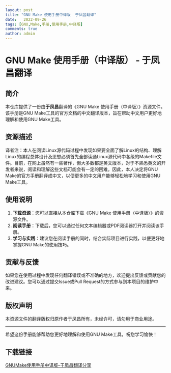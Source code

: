 ```yaml
---
layout: post
title: "GNU Make 使用手册中译版  于凤昌翻译"
date:   2022-09-26
tags: [GNU,Make,手册,使用手册,中译版]
comments: true
author: admin
---
```

# GNU Make 使用手册（中译版） - 于凤昌翻译

## 简介

本仓库提供了一份由**于凤昌**翻译的《GNU Make 使用手册（中译版）》资源文件。该手册是GNU Make工具的官方文档的中文翻译版本，旨在帮助中文用户更好地理解和使用GNU Make工具。

## 资源描述

译者注：本人在阅读Linux源代码过程中发现如果要全面了解Linux的结构、理解Linux的编程总体设计及思想必须首先全部读通Linux源代码中各级的Makefile文件。目前，在网上虽然有一些著作，但大多数都是英文版本，对于不熟悉英文的开发者来说，阅读和理解这些文档可能会有一定的困难。因此，本人决定将GNU Make的官方手册翻译成中文，以便更多的中文用户能够轻松地学习和使用GNU Make工具。

## 使用说明

1. **下载资源**：您可以直接从本仓库下载《GNU Make 使用手册（中译版）》的资源文件。
2. **阅读手册**：下载后，您可以通过任何文本编辑器或PDF阅读器打开并阅读该手册。
3. **学习与实践**：建议您在阅读手册的同时，结合实际项目进行实践，以便更好地掌握GNU Make的使用技巧。

## 贡献与反馈

如果您在使用过程中发现任何翻译错误或不准确的地方，欢迎提出反馈或贡献您的改进建议。您可以通过提交Issue或Pull Request的方式参与到本项目的维护中来。

## 版权声明

本资源文件的翻译版权归原作者于凤昌所有，未经许可，请勿用于商业用途。

---

希望这份手册能够帮助您更好地理解和使用GNU Make工具，祝您学习愉快！

## 下载链接

[GNUMake使用手册中译版-于凤昌翻译分享](https://pan.quark.cn/s/d97c2e02cf6c)